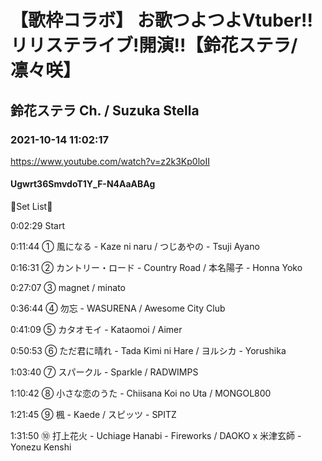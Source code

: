 # 【歌枠コラボ】 お歌つよつよVtuber!!リリステライブ!開演!!【鈴花ステラ/凛々咲】

## 鈴花ステラ Ch. / Suzuka Stella

### 2021-10-14 11:02:17

https://www.youtube.com/watch?v=z2k3Kp0loII

#### Ugwrt36SmvdoT1Y_F-N4AaABAg

🐍Set List🔔



0:02:29 Start



0:11:44 ① 風になる - Kaze ni naru / つじあやの - ‎Tsuji Ayano



0:16:31 ② カントリー・ロード - Country Road / 本名陽子 - Honna Yoko



0:27:07 ③ magnet / minato



0:36:44 ④ 勿忘 - WASURENA / Awesome City Club



0:41:09 ⑤ カタオモイ - Kataomoi / Aimer



0:50:53 ⑥ ただ君に晴れ - Tada Kimi ni Hare / ヨルシカ - Yorushika



1:03:40 ⑦ スパークル - Sparkle / RADWIMPS



1:10:42 ⑧ 小さな恋のうた - Chiisana Koi no Uta / MONGOL800



1:21:45 ⑨ 楓 - Kaede / スピッツ - SPITZ



1:31:50 ⑩ 打上花火 - Uchiage Hanabi - Fireworks / DAOKO x 米津玄師 - Yonezu Kenshi


